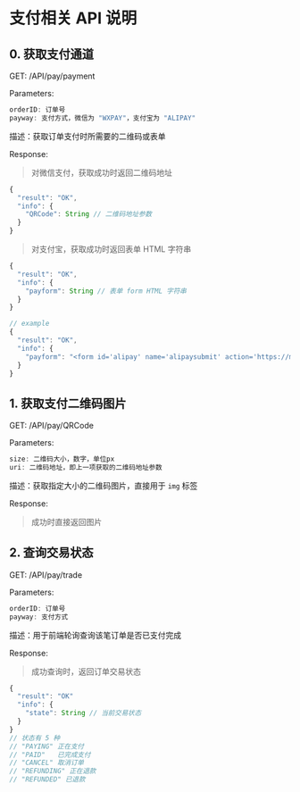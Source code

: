 # 支付相关 API 说明

## 0. 获取支付通道

GET:  /API/pay/payment

Parameters:

```js
orderID: 订单号
payway: 支付方式，微信为 "WXPAY"，支付宝为 "ALIPAY"
```

描述：获取订单支付时所需要的二维码或表单

Response:

> 对微信支付，获取成功时返回二维码地址

```js
{
  "result": "OK",
  "info": {
    "QRCode": String // 二维码地址参数
  }
}
```

> 对支付宝，获取成功时返回表单 HTML 字符串

```js
{
  "result": "OK",
  "info": {
    "payform": String // 表单 form HTML 字符串
  }
}

// example
{
  "result": "OK",
  "info": {
    "payform": "<form id='alipay' name='alipaysubmit' action='https://mapi.alipay.com/...."
  }
}
```

## 1. 获取支付二维码图片

GET:  /API/pay/QRCode

Parameters:

```js
size: 二维码大小，数字，单位px
uri: 二维码地址，即上一项获取的二维码地址参数
```

描述：获取指定大小的二维码图片，直接用于 `img` 标签

Response:

> 成功时直接返回图片

## 2. 查询交易状态

GET:  /API/pay/trade

Parameters:

```js
orderID: 订单号
payway: 支付方式
```

描述：用于前端轮询查询该笔订单是否已支付完成

Response:

> 成功查询时，返回订单交易状态

```js
{
  "result": "OK" 
  "info": {
    "state": String // 当前交易状态
  }
}
// 状态有 5 种
// "PAYING" 正在支付
// "PAID"   已完成支付
// "CANCEL" 取消订单
// "REFUNDING" 正在退款
// "REFUNDED" 已退款
```

